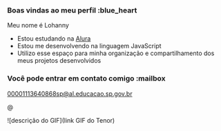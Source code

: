 ### Boas vindas ao meu perfil :blue_heart

Meu nome é Lohanny

- Estou estudando na [Alura](https://www.alura.com.br)
- Estou me desenvolvendo na linguagem JavaScript
- Utilizo esse espaço para minha organização e compartilhamento dos meus projetos desenvolvidos

### Você pode entrar em contato comigo :mailbox

00001113640868sp@al.educacao.sp.gov.br

@

![descrição do GIF](link GIF do Tenor)
